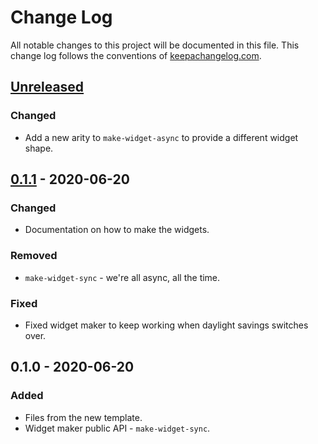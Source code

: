 # Change Log
All notable changes to this project will be documented in this file. This change log follows the conventions of [keepachangelog.com](http://keepachangelog.com/).

## [Unreleased]
### Changed
- Add a new arity to `make-widget-async` to provide a different widget shape.

## [0.1.1] - 2020-06-20
### Changed
- Documentation on how to make the widgets.

### Removed
- `make-widget-sync` - we're all async, all the time.

### Fixed
- Fixed widget maker to keep working when daylight savings switches over.

## 0.1.0 - 2020-06-20
### Added
- Files from the new template.
- Widget maker public API - `make-widget-sync`.

[Unreleased]: https://github.com/your-name/bank/compare/0.1.1...HEAD
[0.1.1]: https://github.com/your-name/bank/compare/0.1.0...0.1.1
